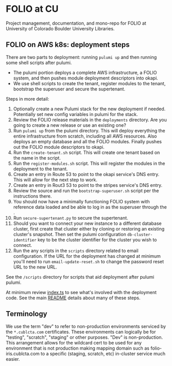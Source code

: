 # FOLIO at CU

Project management, documentation, and mono-repo for FOLIO at University of Colorado Boulder University Libraries.

## FOLIO on AWS k8s: deployment steps
There are two parts to deployment: running `pulumi up` and then running some shell scripts after pulumi.
* The pulumi portion deploys a complete AWS infrastructure, a FOLIO system, and then pushes module deployment descriptors into okapi.
* We use shell scripts to create the tenant, register modules to the tenant, bootstrap the superuser and secure the supertenant.

Steps in more detail:
1. Optionally create a new Pulumi stack for the new deployment if needed. Potentially set new config variables in pulumi for the stack.
1. Review the FOLIO release materials in the `deployments` directory. Are you going to create a new release or use an existing one?
1. Run `pulumi up` from the pulumi directory. This will deploy everything the entire infrastructure from scratch, including all AWS resources. Also deploys an empty database and all the FOLIO modules. Finally pushes out the FOLIO module descriptors to okapi.
1. Run the `create-tenant.sh` script. This will create one tenant based on the name in the script.
1. Run the `register-modules.sh` script. This will register the modules in the deployment to the tenant.
1. Create an entry in Route 53 to point to the okapi service's DNS entry. This will allow for the next step to work.
1. Create an entry in Rout3 53 to point to the stripes service's DNS entry.
1. Review the source and run the `bootstrap-superuser.sh` script per the instructions there.
1. You should now have a minimally functioning FOLIO system with reference data loaded and be able to log in as the superuser through the .
1. Run `secure-supertenant.py` to secure the supertenant.
1. Should you want to connect your new instance to a different database cluster, first create that cluster either by cloning or restoring an existing cluster's snapshot. Then set the pulumi configuration `db-cluster-identifier` key to be the cluster identifier for the cluster you wish to connect.
1. Run the any scripts in the `scripts` directory related to email configuration. If the URL for the deployment has changed at minimum you'll need to run `email-update-reset.sh` to change the password reset URL to the new URL.

See the `/scripts` directory for scripts that aid deployment after pulumi pulumi.

At minimum review [index.ts](./pulumi/folio/index.ts) to see what's involved with the deployment code. See the main [README](./pulumi/README.md) details about many of these steps.

## Terminology
We use the term "dev" to refer to non-production environments serviced by the `*.cublcta.com` certificates. These environments can logically be for "testing", "scratch", "staging" or other purposes. "Dev" is non-production. This arrangement allows for the wildcard cert to be used for any environment that is not production making mapping domain such as folio-iris.cublcta.com to a specific (staging, scratch, etc) in-cluster service much easier.
